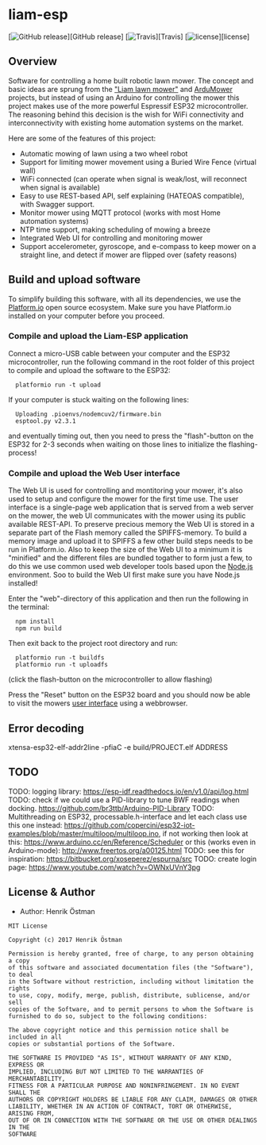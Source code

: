 # liam-esp
[![GitHub release](https://img.shields.io/github/release/trycoon/liam-esp.svg?maxAge=3600)][GitHub release]
[![Travis](https://img.shields.io/travis/trycoon/liam-esp.svg?maxAge=3600)][Travis]
[![license](https://img.shields.io/github/license/trycoon/liam-esp.svg?maxAge=3600)][license]


## Overview
Software for controlling a home built robotic lawn mower.
The concept and basic ideas are sprung from the ["Liam lawn mower"](https://github.com/sm6yvr/liam) and [ArduMower](https://www.ardumower.de/index.php/en/) projects, but instead of using an Arduino for controlling the mower this project makes use of the more powerful Espressif ESP32 microcontroller. The reasoning behind this decision is the wish for WiFi connectivity and interconnectivity with existing home automation systems on the market.

Here are some of the features of this project:

- Automatic mowing of lawn using a two wheel robot
- Support for limiting mower movement using a Buried Wire Fence (virtual wall)
- WiFi connected (can operate when signal is weak/lost, will reconnect when signal is available)
- Easy to use REST-based API, self explaining (HATEOAS compatible), with Swagger support.  
- Monitor mower using MQTT protocol (works with most Home automation systems)
- NTP time support, making scheduling of mowing a breeze
- Integrated Web UI for controlling and monitoring mower
- Support accelerometer, gyroscope, and e-compass to keep mower on a straight line, and detect if mower are flipped over (safety reasons)

## Build and upload software

To simplify building this software, with all its dependencies, we use the [Platform.io](https://platformio.org/) open source ecosystem. Make sure you have Platform.io installed on your computer before you proceed.

### Compile and upload the Liam-ESP application

Connect a micro-USB cable between your computer and the ESP32 microcontroller, run the following command in the root folder of this project to compile and upload the software to the ESP32:
```
  platformio run -t upload
```

If your computer is stuck waiting on the following lines:
```
  Uploading .pioenvs/nodemcuv2/firmware.bin
  esptool.py v2.3.1
```
and eventually timing out, then you need to press the "flash"-button on the ESP32 for 2-3 seconds when waiting on those lines to initialize the flashing-process!

### Compile and upload the Web User interface

The Web UI is used for controlling and montitoring your mower, it's also used to setup and configure the mower for the first time use.
The user interface is a single-page web application that is served from a web server on the mower, the web UI communicates with the mower using its public available REST-API. To preserve precious memory the Web UI is stored in a separate part of the Flash memory called the SPIFFS-memory. To build a memory image and upload it to SPIFFS a few other build steps needs to be run in Platform.io. Also to keep the size of the Web UI to a minimum it is "minified" and the different files are bundled togather to form just a few, to do this we use common used web developer tools based upon the [Node.js](https://nodejs.org/en/) environment. Soo to build the Web UI first make sure you have Node.js installed!

Enter the "web"-directory of this application and then run the following in the terminal:
```
  npm install
  npm run build
```
Then exit back to the project root directory and run:
```
  platformio run -t buildfs
  platformio run -t uploadfs
```
(click the flash-button on the microcontroller to allow flashing)

Press the "Reset" button on the ESP32 board and you should now be able to visit the mowers [user interface](http://liam-esp.local) using a webbrowser.

## Error decoding

xtensa-esp32-elf-addr2line -pfiaC -e build/PROJECT.elf ADDRESS

## TODO

TODO: logging library: https://esp-idf.readthedocs.io/en/v1.0/api/log.html
TODO: check if we could use a PID-library to tune BWF readings when docking. https://github.com/br3ttb/Arduino-PID-Library
TODO: Multithreading on ESP32, processable.h-interface and let each class use this one instead: https://github.com/copercini/esp32-iot-examples/blob/master/multiloop/multiloop.ino, if not working then look at this: https://www.arduino.cc/en/Reference/Scheduler or this (works even in Arduino-mode): http://www.freertos.org/a00125.html
TODO: see this for inspiration: https://bitbucket.org/xoseperez/espurna/src
TODO: create login page: https://www.youtube.com/watch?v=OWNxUVnY3pg

## License & Author


- Author: Henrik Östman

```
MIT License

Copyright (c) 2017 Henrik Östman

Permission is hereby granted, free of charge, to any person obtaining a copy
of this software and associated documentation files (the "Software"), to deal
in the Software without restriction, including without limitation the rights
to use, copy, modify, merge, publish, distribute, sublicense, and/or sell
copies of the Software, and to permit persons to whom the Software is
furnished to do so, subject to the following conditions:

The above copyright notice and this permission notice shall be included in all
copies or substantial portions of the Software.

THE SOFTWARE IS PROVIDED "AS IS", WITHOUT WARRANTY OF ANY KIND, EXPRESS OR
IMPLIED, INCLUDING BUT NOT LIMITED TO THE WARRANTIES OF MERCHANTABILITY,
FITNESS FOR A PARTICULAR PURPOSE AND NONINFRINGEMENT. IN NO EVENT SHALL THE
AUTHORS OR COPYRIGHT HOLDERS BE LIABLE FOR ANY CLAIM, DAMAGES OR OTHER
LIABILITY, WHETHER IN AN ACTION OF CONTRACT, TORT OR OTHERWISE, ARISING FROM,
OUT OF OR IN CONNECTION WITH THE SOFTWARE OR THE USE OR OTHER DEALINGS IN THE
SOFTWARE
```
